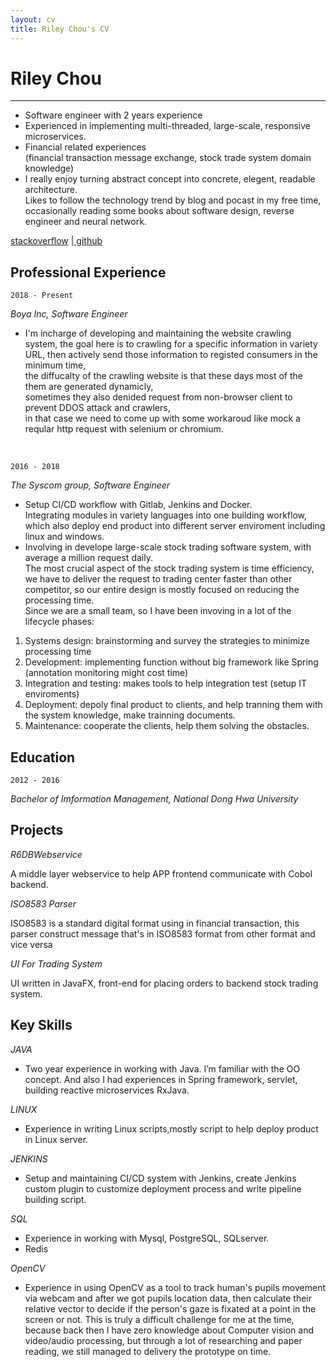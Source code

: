 ```yaml
---
layout: cv
title: Riley Chou's CV
---
```

# Riley Chou
-------
- Software engineer with 2 years experience
- Experienced in implementing multi-threaded, large-scale, responsive microservices.
- Financial related experiences
<br/>(financial transaction message exchange, stock trade system domain knowledge)
- I really enjoy turning abstract concept into concrete, elegent, readable architecture.
<br/> Likes to follow the technology trend by blog and pocast in my free time, 
<br/> occasionally reading some books about software design, reverse engineer and neural network.
<div id="webaddress">
<a href="https://stackoverflow.com/users/7041254/riley2048">stackoverflow</a>
|<a href="https://github.com/reiley2048"> github</a>
</div>

## Professional Experience

`2018 - Present`

_Boya Inc, Software Engineer_

- I'm incharge of developing and maintaining the website crawling system, 
the goal here is to crawling for a specific information in variety URL, 
then actively send those information to registed consumers in the minimum time,
<br/> the diffucalty of the crawling website is that these days most of the them are generated dynamicly, 
<br/> sometimes they also denided request from non-browser client to prevent DDOS attack and crawlers,
<br/> in that case we need to come up with some workaroud like mock a reqular http request with selenium or chromium.

<br/>

`2016 - 2018`

_The Syscom group, Software Engineer_

- Setup CI/CD workflow with Gitlab, Jenkins and Docker. 
  <br/>Integrating modules in variety languages into one building workflow, which also deploy end product into different     server enviroment including linux and windows.
- Involving in develope large-scale stock trading software system, with average a million request daily. 
<br/>The most crucial aspect of the stock trading system is time efficiency, we have to deliver the request to trading center faster than other competitor, so our entire design is mostly focused on reducing the processing time. 
<br/>Since we are a small team, so I have been invoving in a lot of the lifecycle phases:
1. Systems design: brainstorming and survey the strategies to minimize processing time
2. Development: implementing function without big framework like Spring (annotation monitoring might cost time)
3. Integration and testing: makes tools to help integration test (setup IT enviroments)
4. Deployment: depoly final product to clients, and help tranning them with the system knowledge, make trainning documents.
5. Maintenance: cooperate the clients, help them solving the obstacles.


## Education

`2012 - 2016`

_Bachelor of Imformation Management, National Dong Hwa University_

## Projects

_R6DBWebservice_

A middle layer webservice to help APP frontend communicate with Cobol backend.

_ISO8583 Parser_

ISO8583 is a standard digital format using in financial transaction, this parser construct message that's in ISO8583 format from other format and vice versa

_UI For Trading System_

UI written in JavaFX, front-end for placing orders to backend stock trading system.

## Key Skills
_JAVA_
- Two year experience in working with Java. I’m familiar with the OO concept. And also I had experiences in Spring framework, servlet, building reactive microservices RxJava.

_LINUX_
- Experience in writing Linux scripts,mostly script to help deploy product in Linux server.

_JENKINS_
- Setup and maintaining CI/CD system with Jenkins, create Jenkins custom plugin to
customize deployment process and write pipeline building script.

_SQL_
- Experience in working with Mysql, PostgreSQL, SQLserver. 
- Redis 

_OpenCV_
- Experience in using OpenCV as a tool to track human's pupils movement via webcam and after we got pupils location data, then calculate their relative vector to decide if the person's gaze is fixated at a point in the screen or not. This is truly a difficult challenge for me at the time, because back then I have zero knowledge about Computer vision and video/audio processing, but through a lot of researching and paper reading, we still managed to delivery the prototype on time.

<!-- ### Footer

Last updated: May 2013 -->


